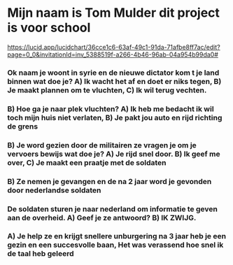 # Mijn naam is Tom Mulder dit project is voor school

https://lucid.app/lucidchart/36cce1c6-63af-49c1-91da-71afbe8ff7ac/edit?page=0_0&invitationId=inv_5388519f-a266-4b46-96ab-04a954b99da0#

### Ok naam je woont in syrie en de nieuwe dictator kom t je land binnen wat doe je? A) Ik wacht het af en doet er niks tegen, B) Je maakt plannen om te vluchten, C) Ik wil terug vechten.

### B) Hoe ga je naar plek vluchten? A) Ik heb me bedacht ik wil toch mijn huis niet verlaten, B) Je pakt jou auto en rijd richting de grens

### B) Je word gezien door de militairen ze vragen je om je vervoers bewijs wat doe je? A) Je rijd snel door. B) Ik geef me over, C) Je maakt een praatje met de soldaten

### B) Ze nemen je gevangen en de na 2 jaar word je gevonden door nederlandse soldaten

### De soldaten sturen je naar nederland om informatie te geven aan de overheid. A) Geef je ze antwoord? B) IK ZWIJG.

### A) Je help ze en krijgt snellere unburgering na 3 jaar heb je een gezin en een succesvolle baan, Het was verassend hoe snel ik de taal heb geleerd